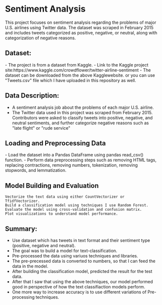 <h1>Sentiment Analysis </h1>
    This project focuses on sentiment analysis regarding the problems of major U.S. airlines using Twitter data. The dataset was scraped in February 2015 and includes tweets categorized as positive, negative, or neutral, along with categorization of negative reasons.

<h2>Dataset:</h2>
   - The project is from a dataset from Kaggle.
   - Link to the Kaggle project site:https://www.kaggle.com/crowdflower/twitter-airline-sentiment
   - The dataset can be downloaded from the above Kagglewebsite. or you can use "Tweets.csv"  file which I have uploaded in this repository as well.

<h2>Data Description:</h2>

   - A sentiment analysis job about the problems of each major U.S. airline.
   - The Twitter data used in this project was scraped from February 2015. Contributors were asked to classify tweets into positive, negative, and neutral sentiments, and further categorize negative reasons such as "late flight" or "rude service"

<h2> Loading and Preprocessing Data </h2>
       - Load the dataset into a Pandas DataFrame  using pandas read_csv() function.        
       - Perform data preprocessing steps such as removing HTML tags, replacing contractions, removing numbers, tokenization, removing stopwords, and lemmatization.

<h2>Model Building and Evaluation</h2>

    Vectorize the text data using either CountVectorizer or TfidfVectorizer.
    Build a classification model using techniques I use Random Forest.
    Evaluate the model using cross-validation and confusion matrix.
    Plot visualizations to understand model performance.

<h2>Summary:</h2>

- Use dataset which has tweets in text format and their sentiment type (positive, negative and neutral).
- The goal was to build a model for text-classification.
- Pre-processed the data using variuos techniques and libraries.
- The pre-precessed data is converted to numbers, so that I can feed the data in the model.
- After building the classification model, predicted the result for the test data.
- After that I saw that using the above techniques, our model performed good in perspective of how the text classifiaction models perform.
- One more way to increase accuracy is to use different variations of Pre-processing techniques. 


